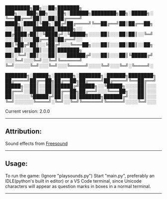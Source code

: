 ████████╗██╗░░██╗███████╗  ███╗░░░███╗██╗░░░██╗░██████╗████████╗██╗░█████╗░
╚══██╔══╝██║░░██║██╔════╝  ████╗░████║╚██╗░██╔╝██╔════╝╚══██╔══╝██║██╔══██╗
░░░██║░░░███████║█████╗░░  ██╔████╔██║░╚████╔╝░╚█████╗░░░░██║░░░██║██║░░╚═╝
░░░██║░░░██╔══██║██╔══╝░░  ██║╚██╔╝██║░░╚██╔╝░░░╚═══██╗░░░██║░░░██║██║░░██╗
░░░██║░░░██║░░██║███████╗  ██║░╚═╝░██║░░░██║░░░██████╔╝░░░██║░░░██║╚█████╔╝
░░░╚═╝░░░╚═╝░░╚═╝╚══════╝  ╚═╝░░░░░╚═╝░░░╚═╝░░░╚═════╝░░░░╚═╝░░░╚═╝░╚════╝░

███████╗░█████╗░██████╗░███████╗░██████╗████████╗
██╔════╝██╔══██╗██╔══██╗██╔════╝██╔════╝╚══██╔══╝
█████╗░░██║░░██║██████╔╝█████╗░░╚█████╗░░░░██║░░░
██╔══╝░░██║░░██║██╔══██╗██╔══╝░░░╚═══██╗░░░██║░░░
██║░░░░░╚█████╔╝██║░░██║███████╗██████╔╝░░░██║░░░
╚═╝░░░░░░╚════╝░╚═╝░░╚═╝╚══════╝╚═════╝░░░░╚═╝░░░

Current version: 2.0.0
___
## Attribution:
Sound effects from [Freesound](https://freesound.org/)
___
## Usage:
To run the game:
(Ignore "playsounds.py")
Start "main.py", preferably an IDLE(python's built in editor) or a VS Code terminal, since Unicode characters will appear as question marks in boxes in a normal terminal.
___
